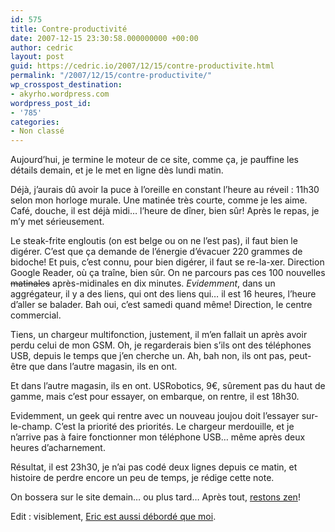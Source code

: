 ```yaml
---
id: 575
title: Contre-productivité
date: 2007-12-15 23:30:58.000000000 +00:00
author: cedric
layout: post
guid: https://cedric.io/2007/12/15/contre-productivite.html
permalink: "/2007/12/15/contre-productivite/"
wp_crosspost_destination:
- akyrho.wordpress.com
wordpress_post_id:
- '785'
categories:
- Non classé
---
```

Aujourd’hui, je termine le moteur de ce site, comme ça, je pauffine les détails demain, et je le met en ligne dès lundi matin.

Déjà, j’aurais dû avoir la puce à l’oreille en constant l’heure au réveil : 11h30 selon mon horloge murale. Une matinée très courte, comme je les aime. Café, douche, il est déjà midi… l’heure de dîner, bien sûr! Après le repas, je m’y met sérieusement.

Le steak-frite engloutis (on est belge ou on ne l’est pas), il faut bien le digérer. C’est que ça demande de l’énergie d’évacuer 220 grammes de bidoche! Et puis, c’est connu, pour bien digérer, il faut se re-la-xer. Direction Google Reader, où ça traîne, bien sûr. On ne parcours pas ces 100 nouvelles <strike>matinales</strike> après-midinales en dix minutes. _Evidemment_, dans un aggrégateur, il y a des liens, qui ont des liens qui… il est 16 heures, l’heure d’aller se balader. Bah oui, c’est samedi quand même! Direction, le centre commercial.

Tiens, un chargeur multifonction, justement, il m’en fallait un après avoir perdu celui de mon GSM. Oh, je regarderais bien s’ils ont des téléphones USB, depuis le temps que j’en cherche un. Ah, bah non, ils ont pas, peut-être que dans l’autre magasin, ils en ont.

Et dans l’autre magasin, ils en ont. USRobotics, 9€, sûrement pas du haut de gamme, mais c’est pour essayer, on embarque, on rentre, il est 18h30.

Evidemment, un geek qui rentre avec un nouveau joujou doit l’essayer sur-le-champ. C’est la priorité des priorités. Le chargeur merdouille, et je n’arrive pas à faire fonctionner mon téléphone USB… même après deux heures d’acharnement.

Résultat, il est 23h30, je n’ai pas codé deux lignes depuis ce matin, et histoire de perdre encore un peu de temps, je rédige cette note.

On bossera sur le site demain… ou plus tard… Après tout, [restons zen](http://www.parenthese.be/microblog/meditation-geek/)!

Edit : visiblement, [Eric est aussi débordé que moi](http://www.presse-citron.net/?2007/12/10/2828-itineraires).